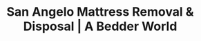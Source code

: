 ---
layout: location.njk
title: "San Angelo Mattress Removal & Disposal | A Bedder World"
description: "Professional mattress removal in San Angelo, Texas. West Texas oasis specialists serving military families, university students, and riverfront communities. Next-day service for the Concho Valley."
permalink: "/mattress-removal/texas/san-angelo/"
city: "San Angelo"
state: "Texas"
stateAbbr: "TX"
stateSlug: "texas"
tier: 2
coordinates: 
  lat: 31.4638
  lng: -100.4370
pricing:
  startingPrice: 125
  single: 125
  queen: 155
  king: 180
  boxSpring: 30
zipCodes: ["76901", "76902", "76903", "76904", "76905", "76906", "76908", "76909"]
neighborhoods: [
  {
    "name": "Santa Rita Historic District",
    "zipCodes": ["76901"]
  },
  {
    "name": "College Hills", 
    "zipCodes": ["76901"]
  },
  {
    "name": "Lake View",
    "zipCodes": ["76901"]
  },
  {
    "name": "Downtown Historic District",
    "zipCodes": ["76903"]
  },
  {
    "name": "Twin Oaks",
    "zipCodes": ["76904"]
  },
  {
    "name": "Southland",
    "zipCodes": ["76904"]
  },
  {
    "name": "The Bluffs",
    "zipCodes": ["76904"]
  },
  {
    "name": "Bentwood Country Club Estates",
    "zipCodes": ["76904"]
  },
  {
    "name": "Vista Del Arroyo",
    "zipCodes": ["76905"]
  },
  {
    "name": "Quail Valley",
    "zipCodes": ["76905"]
  },
  {
    "name": "Goodfellow Air Force Base",
    "zipCodes": ["76908"]
  },
  {
    "name": "Fort Concho Area",
    "zipCodes": ["76903"]
  }
]
nearbyCities: [
  {
    "name": "Midland",
    "slug": "midland",
    "distance": 88,
    "isSuburb": false
  },
  {
    "name": "Lubbock",
    "slug": "lubbock",
    "distance": 143,
    "isSuburb": false
  }
]
reviews:
  count: 81
  featured:
    - author: "SSgt Mike K."
      rating: 5
      text: "Got PCS orders to Colorado Springs with 3 weeks notice. These guys had our Goodfellow base housing cleaned out fast - passed final inspection with zero issues."
    - author: "Jessica"
      rating: 5
      text: "ASU student here - semester ended and my College Hills landlord said mattresses HAD to be gone or I'd lose my $800 deposit. Called Friday, gone Saturday morning. Literally saved me hundreds of dollars and so much stress!"
    - author: "Robert & Maria"
      rating: 4
      text: "Santa Rita neighborhood, narrow streets, 80-year-old live oaks everywhere. Thought it would be impossible but they made it work."
    - author: "Dr. Amanda P."
      rating: 5
      text: "Relocating physician - Shannon Medical recommended them. Picked up between my surgery cases without any delays."
    - author: "Tom"
      rating: 5
      text: "25 years at Ethicon, finally retiring. Estate sale required everything out of our Bentwood place. Three king mattresses gone in one trip - professional crew that understood the timeline pressure."
    - author: "Sarah L."
      rating: 4
      text: "Two week wait for city pickup? No thanks. One phone call, next day pickup. Done."

pageContent:
  heroDescription: "Next-day mattress pickup throughout San Angelo, Texas. Professional removal for military families, university students, and Concho Valley communities. Over 1 million mattresses recycled nationwide - serving West Texas's oasis city."

  aboutService: "A Bedder World provides reliable mattress removal throughout West Texas's unique oasis city with specialized service designed for San Angelo's distinctive blend of military families, university students, and established communities along the scenic Concho River. Our team understands the rhythm of frontier life—PCS military moves with strict timelines, semester transitions for 10,000 Angelo State students, medical center staff relocations—alongside the needs of historic Santa Rita residents, manufacturing workers, and families enjoying the award-winning Concho River Walk lifestyle. With over 1 million mattresses recycled nationwide through our eco-friendly disposal network, we serve San Angelo's diverse population from Goodfellow Air Force Base housing to College Hills apartments, Shannon Medical Center staff to Ethicon manufacturing families. San Angelo's distinctive combination of military base, university, and historic river community creates specific challenges: city bulk pickup limited to every other week conflicts with PCS timelines, student housing turnover overwhelms municipal systems during semester changes, historic neighborhood access requires careful navigation, and environmental stewardship matters in this water-rich West Texas oasis. Our next-day availability cuts through these complications with military-friendly scheduling, student-timeline accommodations, historic district expertise, and reliable service that honors both the frontier heritage and modern convenience expectations of the Concho Valley's most distinctive community."

  serviceAreasIntro: "Professional mattress pickup throughout San Angelo's military districts, university areas, and riverside communities:"

  regulationsCompliance: "San Angelo residents navigate city bulk pickup limited to every other week through Republic Services with 5 cubic yard limits and strict 6 AM curbside placement rules that conflict with military PCS timelines, student move-out schedules, and medical professional work hours in this community anchored by Goodfellow Air Force Base and Angelo State University. The current system's bi-weekly limitations particularly challenge San Angelo's military families managing sudden deployment or reassignment orders, university students coordinating semester housing changes, and healthcare workers at Shannon Medical Center whose schedules don't align with municipal timing requirements. These constraints create significant difficulties for San Angelo's unique population managing frequent military relocations, seasonal student housing turnover, and the professional mobility common in this West Texas hub where historic community values meet modern lifestyle demands. Our professional service eliminates these scheduling headaches with next-day availability that bypasses municipal waiting periods, military-timeline coordination, student-friendly flexibility, and reliable service that serves the practical needs of this distinctive river city where tradition meets progress."

  environmentalImpact: "Our San Angelo service diverts 85% of mattress materials from San Angelo City Landfill through certified regional recycling networks, supporting environmental stewardship that aligns with this river community's commitment to protecting the scenic Concho River environment and the water resources that make San Angelo West Texas's unique oasis. After serving military families, university students, medical professionals, and established neighborhood residents throughout San Angelo, we've recycled 7,300 mattresses (292,000 pounds) contributing to waste reduction programs that complement the city's environmental oversight and support the conservation values that help preserve the natural beauty of the Concho Valley. This regional processing reduces transportation emissions while supporting West Texas's circular economy including steel reclamation for agricultural equipment, foam reprocessing for furniture manufacturing, and textile recovery serving the area's diverse economy from military operations to university education, maintaining the environmental responsibility that helps San Angelo balance growth with conservation of the water resources and riverfront beauty that define this distinctive West Texas community."

  howItWorksScheduling: "Military-friendly and student-accommodating scheduling designed for San Angelo's unique blend of base operations, university life, and professional community. We coordinate around PCS moves, semester transitions, medical schedules, historic district logistics, and the reliable service expectations of this close-knit West Texas river community."

  howItWorksService: "Our team specializes in San Angelo's distinctive combination of military efficiency and West Texas hospitality. We accommodate base housing requirements professionally, handle student timeline pressures seamlessly, navigate historic neighborhood challenges respectfully, coordinate around medical center schedules reliably, and deliver the quality service that honors both the military precision and friendly community values that define life along the Concho River."

  howItWorksDisposal: "Licensed transport to certified West Texas recycling facilities where materials support regional sustainability programs and environmental standards that reflect both military environmental compliance and the conservation values of this river community. Steel springs and foam components contribute to the regional circular economy while supporting San Angelo's role as West Texas's oasis city, maintaining the environmental stewardship that helped this frontier military outpost become a modern community that balances growth with conservation of the Concho River resources and natural beauty that make San Angelo unique among Texas cities."

  sidebarStats:
    mattressesRemoved: "7300"

faqs:
  - question: "How quickly can you remove my mattress in San Angelo?"
    answer: "We provide next-day pickup throughout San Angelo including Goodfellow Air Force Base, College Hills, Santa Rita Historic District, Downtown area, Twin Oaks, Bentwood estates, and all neighborhoods from military housing to riverfront communities. Flexible scheduling accommodates PCS moves and student timelines."
    
  - question: "Do you work with military families and base housing requirements?"
    answer: "Absolutely. We understand PCS timelines, base housing inspections, and military family needs. We coordinate with Goodfellow Air Force Base housing requirements and provide flexible scheduling for deployment preparations and reassignment moves."
    
  - question: "Can you accommodate Angelo State University student schedules?"
    answer: "Yes, we specialize in student housing transitions including semester moves, apartment turnovers, and end-of-lease requirements. We understand College Hills area logistics and work with landlord deposit timelines during busy move-out seasons."
    
  - question: "What's included in your San Angelo mattress removal service?"
    answer: "Complete service includes pickup from military base housing, university apartments, historic neighborhoods, medical district housing, and suburban homes. We handle PCS coordination, student timeline accommodations, historic district access challenges, and eco-friendly recycling through regional facilities."
    
  - question: "Do you serve both the city and surrounding Concho Valley communities?"
    answer: "Definitely. We work throughout San Angelo proper and can arrange service for nearby Concho Valley communities. Our coverage extends to military families, university students, medical professionals, and established residents across the greater San Angelo area."
    
  - question: "How do you handle San Angelo's bi-weekly bulk pickup limitations?"
    answer: "We work independently of Republic Services' every-other-week bulk pickup schedule and volume restrictions. No need to wait two weeks or coordinate with municipal timing requirements. We handle everything with our own licensed disposal process."
    
  - question: "Can you work around medical center and manufacturing schedules?"
    answer: "Yes, we accommodate Shannon Medical Center staff schedules, Ethicon manufacturing shifts, and other professional timing needs. We understand the work schedules of San Angelo's major employers and provide flexible service timing."
    
  - question: "What happens to mattresses after pickup in San Angelo?"
    answer: "Mattresses go to certified West Texas recycling facilities where 85% of materials including steel springs, foam, and fabric are separated for reuse. This supports the environmental stewardship values of this river community and the conservation practices that help preserve the Concho Valley's natural beauty and water resources, contributing to regional sustainability initiatives and the responsible resource management that helps San Angelo maintain its unique character as West Texas's oasis city while balancing military operations, university growth, and community development with environmental protection of the scenic river environment that defines this distinctive frontier community."
---